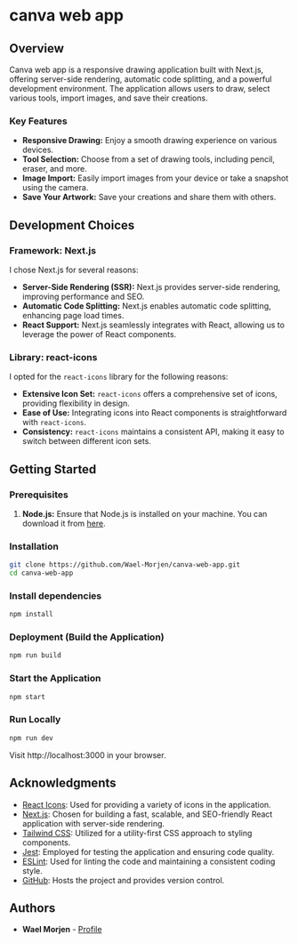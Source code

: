# canva web app

## Overview

Canva web app is a responsive drawing application built with Next.js, offering server-side rendering, automatic code splitting, and a powerful development environment. The application allows users to draw, select various tools, import images, and save their creations.

### Key Features

- **Responsive Drawing:** Enjoy a smooth drawing experience on various devices.
- **Tool Selection:** Choose from a set of drawing tools, including pencil, eraser, and more.
- **Image Import:** Easily import images from your device or take a snapshot using the camera.
- **Save Your Artwork:** Save your creations and share them with others.

## Development Choices

### Framework: Next.js

I chose Next.js for several reasons:

- **Server-Side Rendering (SSR):** Next.js provides server-side rendering, improving performance and SEO.
- **Automatic Code Splitting:** Next.js enables automatic code splitting, enhancing page load times.
- **React Support:** Next.js seamlessly integrates with React, allowing us to leverage the power of React components.

### Library: react-icons

I opted for the `react-icons` library for the following reasons:

- **Extensive Icon Set:** `react-icons` offers a comprehensive set of icons, providing flexibility in design.
- **Ease of Use:** Integrating icons into React components is straightforward with `react-icons`.
- **Consistency:** `react-icons` maintains a consistent API, making it easy to switch between different icon sets.

## Getting Started

### Prerequisites

1. **Node.js:** Ensure that Node.js is installed on your machine. You can download it from [here](https://nodejs.org/).

### Installation

```bash
git clone https://github.com/Wael-Morjen/canva-web-app.git
cd canva-web-app
```

### Install dependencies

```bash
npm install
```

### Deployment (Build the Application)

```bash
npm run build
```

### Start the Application

```bash
npm start
```

### Run Locally

```bash
npm run dev
``` 

Visit http://localhost:3000 in your browser.

## Acknowledgments

- [React Icons](https://react-icons.github.io/react-icons/): Used for providing a variety of icons in the application.
- [Next.js](https://nextjs.org/): Chosen for building a fast, scalable, and SEO-friendly React application with server-side rendering.
- [Tailwind CSS](https://tailwindcss.com/): Utilized for a utility-first CSS approach to styling components.
- [Jest](https://jestjs.io/): Employed for testing the application and ensuring code quality.
- [ESLint](https://eslint.org/): Used for linting the code and maintaining a consistent coding style.
- [GitHub](https://github.com/): Hosts the project and provides version control.

## Authors

- **Wael Morjen** - [Profile](https://github.com/Wael-Morjen)